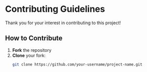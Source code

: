 # Contributing Guidelines

Thank you for your interest in contributing to this project!

## How to Contribute

1. **Fork** the repository
2. **Clone** your fork:  
   ```bash
   git clone https://github.com/your-username/project-name.git
